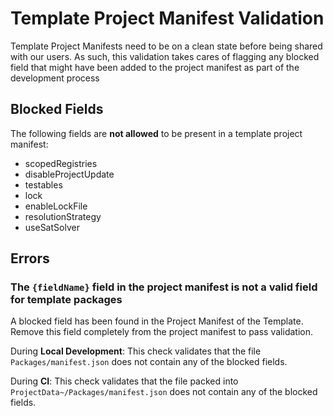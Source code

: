 # Template Project Manifest Validation

Template Project Manifests need to be on a clean state before being shared with our users. As such, this validation takes cares of flagging any blocked field that might have been added to the project manifest as part of the development process

## Blocked Fields

The following fields are **not allowed** to be present in a template project manifest:
* scopedRegistries
* disableProjectUpdate
* testables
* lock
* enableLockFile
* resolutionStrategy
* useSatSolver

## Errors          
### The `{fieldName}` field in the project manifest is not a valid field for template packages

A blocked field has been found in the Project Manifest of the Template. Remove this field completely from the project manifest to pass validation.

During **Local Development**: This check validates that the file `Packages/manifest.json` does not contain any of the blocked fields.

During **CI**: This check validates that the file packed into `ProjectData~/Packages/manifest.json` does not contain any of the blocked fields.